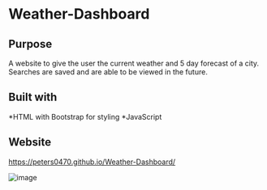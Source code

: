 # Weather-Dashboard

## Purpose

A website to give the user the current weather and 5 day forecast of a city. Searches are saved and are able to be viewed in the future. 

## Built with 
*HTML with Bootstrap for styling
*JavaScript

## Website

https://peters0470.github.io/Weather-Dashboard/

![image](https://user-images.githubusercontent.com/71112436/97815919-2e553280-1c57-11eb-870e-ae6700064dff.png)